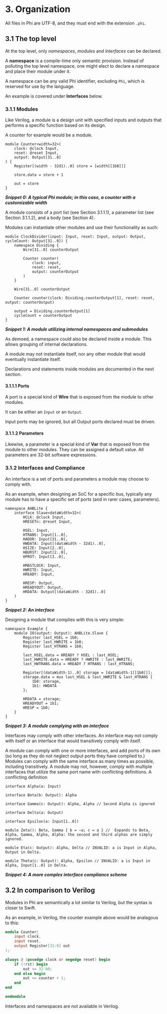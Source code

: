 # 3. Organization
All files in Phi are UTF-8, and they must end with the extension `.phi`.
 
## 3.1 The top level
At the top level, only *namespaces*, *modules* and *interfaces* can be declared.

A **namespace** is a compile-time only semantic provision. Instead of polluting the top level namespace, one might elect to declare a namespace and place their module under it.

A namespace can be any valid Phi identifier, excluding `Phi`, which is reserved for use by the language.

An example is covered under **Interfaces** below.

### 3.1.1 Modules
Like Verilog, a module is a design unit with specified inputs and outputs that performs a specific function based on its design.

A counter for example would be a module. 

```phi
module Counter<width=32>(
    clock: @clock Input,
    reset: @reset Input,
    output: Output[31..0]
) {
    Register[(width - 32d1)..0] store = [width[[1b0]]]
    
    store.data = store + 1

    out = store
}
```
***Snippet 0: A typical Phi module; in this case, a counter with a customizable width***

A module consists of a port list (see Section 3.1.1.1), a parameter list (see Section 3.1.1.2), and a body (see Section 4).

Modules can instantiate other modules and use their functionality as such:

```
module ClockDivider(input: Input, reset: Input, output: Output, cycleCount: Output[31..0]) {
    namespace Dividing {
        Wire[31..0] counterOutput

        Counter counter(
            clock: input,
            reset: reset,
            output: counterOutput
        )
    }

    Wire[31..0] counterOutput

    Counter counter(clock: Dividing.counterOutput[1], reset: reset, output: counterOutput)

    output = Dividing.counterOutput[1]
    cycleCount = counterOutput
}
```
***Snippet 1: A module utilizing internal namespaces and submodules***

As demoed, a namespace could also be declared inside a module. This allows grouping of internal declarations.

A module may not instantiate itself, nor any other module that would eventually instantiate itself.

Declarations and statements inside modules are documented in the next section.

#### 3.1.1.1 Ports
A port is a special kind of **Wire** that is exposed from the module to other modules.

It can be either an `Input` or an `Output`.

Input ports may be ignored, but all Output ports declared must be driven.

#### 3.1.1.2 Parameters
Likewise, a parameter is a special kind of **Var** that is exposed from the module to other modules. They can be assigned a default value. All parameters are 32-bit software expressions.

### 3.1.2 Interfaces and Compliance
An interface is a set of ports and parameters a module may choose to comply with.

As an example, when designing an SoC for a specific bus, typically any module has to have a specific set of ports (and in rarer cases, parameters).

```phi
namespace AHBLite {
    interface Slave<dataWidth=32>(
        HCLK: @clock Input,
        HRESETn: @reset Input,

        HSEL: Input,
        HTRANS: Input[1..0],
        HADDR: Input[31..0],
        HWDATA: Input[(dataWidth - 32d1)..0],
        HSIZE: Input[2..0],
        HBURST: Input[2..0],
        HPROT: Input[3..0],

        HMASTLOCK: Input,
        HWRITE: Input,
        HREADY: Input,

        HRESP: Output,
        HREADYOUT: Output,
        HRDATA: Output[(dataWidth - 32d1)..0]
    )
} 
```
***Snippet 2: An interface***

Designing a module that complies with this is very simple:

```phi
namespace Example {
    module IO(output: Output): AHBLite.Slave {
        Register last_HSEL = 1b0;
        Register last_HWRITE = 1b0;
        Register last_HTRANS = 1b0;

        last_HSEL.data = HREADY ? HSEL : last_HSEL;
        last_HWRITE.data = HREADY ? HWRITE : last_HWRITE;
        last_HWTRANS.data = HREADY ? HTRANS : last_HTRANS;

        Register[(dataWidth-1)..0] storage = [dataWidth-1[[1b0]]];
        storage.data = mux last_HSEL & last_HWRITE & last_HTRANS {
            1b0: storage,
            1b1: HWDATA
        };
        
        HRDATA = storage;
        HREADYOUT = 1b1;
        HRESP = 1b0;
    }
}
```
***Snippet 3: A module complying with an interface***

Interfaces may comply with other interfaces. An interface may not comply with itself or an interface that would transitively comply with itself.

A module can comply with one or more interfaces, and add ports of its own (so long as they do not neglect output ports they have complied to.) Modules can comply with the same interface as many times as possible, including transitively. A module may not, however, comply with multiple interfaces that utilize the same port name with conflicting definitions. A conflicting definition

```phi
interface Alpha(a: Input)

interface Beta(b: Output): Alpha

interface Gamma(c: Output): Alpha, Alpha // Second Alpha is ignored

interface Delta(a: Output)

interface Epsilon(a: Input[1..0])

module Zeta(): Beta, Gamma { b = ~a; c = a } //  Expands to Beta, Alpha, Gamma, Alpha, Alpha: the second and third alphas are simply ignored.

module Eta(c: Output): Alpha, Delta // INVALID: a is Input in Alpha, Output in Delta. 

module Theta(c: Output): Alpha, Epsilon // INVALID: a is Input in Alpha, Input[1..0] in Delta. 
```
***Snippet 4: A more complex interface compliance scheme***

## 3.2 In comparison to Verilog
Modules in Phi are semantically a lot similar to Verilog, but the syntax is closer to Swift.

As an example, in Verilog, the counter example above would be analagous to this:

```verilog
module Counter(
    input clock,
    input reset,
    output Register[31:0] out
);

always @ (posedge clock or negedge reset) begin
    if (!rst) begin
        out <= 32'b0;
    end else begin
        out <= counter + 1;
    end
end

endmodule
```

Interfaces and namespaces are not available in Verilog.